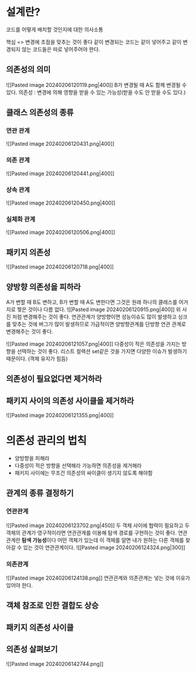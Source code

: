 # 설계란?
코드를 어떻게 배치할 것인지에 대한 의사소통

핵심 => 변경에 초점을 맞추는 것이 좋다
같이 변경되는 코드는 같이 넣어주고 같이 변경되지 않는 코드들은 따로 넣어주어야 한다.

## 의존성의 의미
![[Pasted image 20240206120119.png|400]]
B가 변경될 때 A도 함께 변경될 수 있다.
의존성 : 변경에 의해 영향을 받을 수 있는 가능성(받을 수도 안 받을 수도 있다.)

## 클래스 의존성의 종류
### 연관 관계
![[Pasted image 20240206120431.png|400]]
### 의존 관계
![[Pasted image 20240206120441.png|400]]
### 상속 관계
![[Pasted image 20240206120450.png|400]]
### 실체화 관계
![[Pasted image 20240206120506.png|400]]

## 패키지 의존성
![[Pasted image 20240206120718.png|400]]

## 양방향 의존성을 피하라
A가 변할 때 B도 변하고, B가 변할 때 A도 변한다면 그것은 원래 하나의 클래스를 어거지로 찢은 것이나 다름 없다.
![[Pasted image 20240206120915.png|400]]
위 사진 처럼 변경해주는 것이 좋다.
연관관계가 양방향이면 성능이슈도 많이 발생하고 싱크를 맞추는 것에 버그가 많이 발생하므로 가급적이면 양방향관계를 단방향 연관 관계로 변경해주는 것이 좋다.

![[Pasted image 20240206121057.png|400]]
다중성이 적은 의존성을 가지는 방향을 선택하는 것이 좋다.
리스트 컬렉션 set같은 것을 가지면 다양한 이슈가 발생하기 때문이다. (객체 유지가 힘듬)

## 의존성이 필요없다면 제거하라

## 패키지 사이의 의존성 사이클을 제거하라
![[Pasted image 20240206121355.png|400]]

# 의존성 관리의 법칙
- 양방향을 피해라
- 다중성이 적은 방향을 선택해라 가능하면 의존성을 제거해라
- 패키지 사이에는 무조건 의존성의 싸이클이 생기지 않도록 해야함

## 관계의 종류 결정하기
### 연관관계

![[Pasted image 20240206123702.png|450]]
두 객체 사이에 협력이 필요하고 두 객체의 관계가 영구적이라면 연관관계를 이용해 탐색 경로를 구현하는 것이 좋다.
연관관계란 **탐색 가능성**이다
어떤 객체가 있는데 이 객체를 알면 내가 원하는 다른 객체를 찾아갈 수 있는 것이 연관관계이다.
![[Pasted image 20240206124324.png|300]]

### 의존관계
![[Pasted image 20240206124138.png]]
연관관계와 의존관계는 넣는 것에 이유가 있어야 한다.

## 객체 참조로 인한 결합도 상승
## 패키지 의존성 사이클

## 의존성 살펴보기

![[Pasted image 20240206142744.png]]